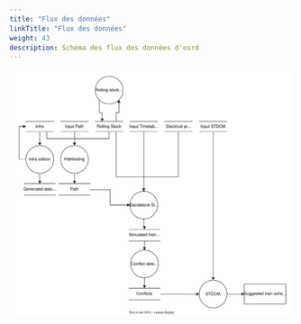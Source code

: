 ```yaml
---
title: "Flux des données"
linkTitle: "Flux des données"
weight: 43
description: Schéma des flux des données d'osrd
---
```


![Data-flow diagram](data_flow.svg)
